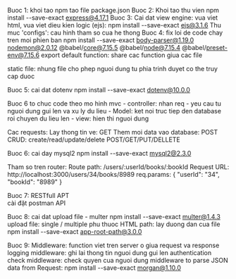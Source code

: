 Buoc 1: khoi tao npm tao file package.json 
Buoc 2: Khoi tao thu vien npm install --save-exact express@4.17.1
Buoc 3: Cai dat view engine: vua viet html, vua viet dieu kien logic (ejs): npm install --save-exact ejs@3.1.6
     Thu muc 'configs': cau hinh tham so cua he thong
Buoc 4: fix loi de code chay tren moi phien ban npm install --save-exact body-parser@1.19.0 nodemon@2.0.12 @babel/core@7.15.5 @babel/node@7.15.4 @babel/preset-env@7.15.6
     export default function: share cac function giua cac file

static file: nhung file cho phep nguoi dung tu phia trinh duyet co the truy cap duoc

Buoc 5: cai dat dotenv npm install --save-exact dotenv@10.0.0

Buoc 6 to chuc code theo mo hinh mvc
     - controller: nhan req - yeu cau tu nguoi dung gui len va xu ly du lieu
     - Model: ket noi truc tiep den database roi chuyen du lieu len
     - view: hien thi nguoi dung

Cac requests:
     Lay thong tin ve: GET
     Them moi data vao database: POST
     CRUD: create/read/update/delete
          POST/GET/PUT/DELLETE

Buoc 6: cai day mysql2 npm install --save-exact mysql2@2.3.0

Tham so tren router:
     Route path: /users/:userId/books/:bookId
     Request URL: http://localhost:3000/users/34/books/8989
     req.params: { "userId": "34", "bookId": "8989" }


Buoc 7: RESTfull APT     
     cài đặt postman API

Buoc 8: cai dat upload file - multer
     npm install --save-exact multer@1.4.3
     upload file: single / multiple phu thuoc HTML
     path: lay duong dan cua file
     npm install --save-exact app-root-path@3.0.0

Buoc 9: Middleware: function viet tren server o giua request va response
     logging middleware: ghi lai thong tin nguoi dung gui len
     authentication check middleware: check quyen cua nguoi dung
     middleware to parse JSON data from Request:
     npm install --save-exact morgan@1.10.0
